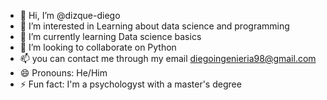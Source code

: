 - 👋 Hi, I’m @dizque-diego
- 👀 I’m interested in Learning about data science and programming
- 🌱 I’m currently learning Data science basics
- 💞️ I’m looking to collaborate on Python
- 📫 you can contact me through my email diegoingenieria98@gmail.com
- 😄 Pronouns: He/Him
- ⚡ Fun fact: I'm a psychologyst with a master's degree

<!---
dizque-diego/dizque-diego is a ✨ special ✨ repository because its `README.md` (this file) appears on your GitHub profile.
You can click the Preview link to take a look at your changes.
--->
